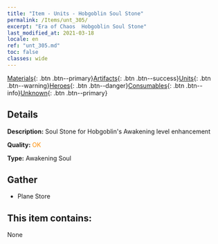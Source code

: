 ```yaml
---
title: "Item - Units - Hobgoblin Soul Stone"
permalink: /Items/unt_305/
excerpt: "Era of Chaos  Hobgoblin Soul Stone"
last_modified_at: 2021-03-18
locale: en
ref: "unt_305.md"
toc: false
classes: wide
---
```

 [Materials](/Items/){: .btn .btn--primary}[Artifacts](/Items/Artifacts/){: .btn .btn--success}[Units](/Items/Units/){: .btn .btn--warning}[Heroes](/Items/Heroes/){: .btn .btn--danger}[Consumables](/Items/Consumables/){: .btn .btn--info}[Unknown](/Items/Unknown/){: .btn .btn--primary}

## Details
 **Description:** Soul Stone for Hobgoblin's Awakening level enhancement

 **Quality:** <span style="color: #FF8C00">OK</span>

 **Type:** Awakening Soul

## Gather

*    Plane Store 

## This item contains:

  None

